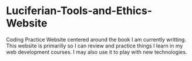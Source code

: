 # Luciferian-Tools-and-Ethics-Website
Coding Practice Website centered around the book I am currently writting.
This website is primarilly so I can review and practice things I learn in my web development courses. I may also use it to play with new technologies.
